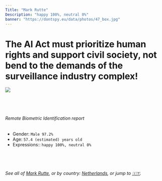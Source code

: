 ```yaml
---
Title: "Mark Rutte"
Description: "happy 100%, neutral 0%"
banner: "https://dontspy.eu/data/photos/47_box.jpg"
---
```


# The AI Act must prioritize human rights and support civil society, not bend to the demands of the surveillance industry complex!

<link rel="stylesheet" type="text/css" href="/css/blog.css" />

<div class="is-fake" hidden>

_This image is **clearly fake**_, yet we [continue to collect them because the AI Act negotiations](/blog/why-deepfake/) are heading in a direction that will only make people's lives more complicated. For a more in-depth explanation, read: [Double threat: why losing the battle against Face Biometrics would fuel the proliferation of deepfakes](/blog/the-dual-threat-how-losing-the-biometric-battle-fuels-deepfake-proliferation/).


</div>

<!-- <img src="https://dontspy.eu/data/photos/54_box.jpg" /> -->
<img src="https://dontspy.eu/data/photos/47_box.jpg" />

## <br>

###### Remote Biometric Identification report

* <span class="label">Gender:</span> `Male 97.2%`
* <span class="label">Age:</span> `57.4 (estimated) years old`
* <span class="label">Expressions::</span> `happy 100%, neutral 0%`

## <br>

###### See all of [Mark Rutte](/policymaker#Mark%20Rutte), or by country: [Netherlands](/country#Netherlands), or jump to [🇮🇹](/x/74).

## <br>
